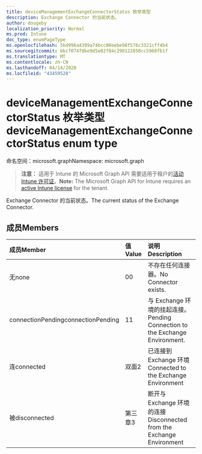 ```yaml
---
title: deviceManagementExchangeConnectorStatus 枚举类型
description: Exchange Connector 的当前状态。
author: dougeby
localization_priority: Normal
ms.prod: Intune
doc_type: enumPageType
ms.openlocfilehash: 5bd996a4399a74bcc80eebe98f576c3321cff4b4
ms.sourcegitcommit: bbcf074f0be9d5e02f84c290122850cc5968fb1f
ms.translationtype: MT
ms.contentlocale: zh-CN
ms.lasthandoff: 04/14/2020
ms.locfileid: "43459528"
---
```

# <a name="devicemanagementexchangeconnectorstatus-enum-type"></a><span data-ttu-id="20dd2-103">deviceManagementExchangeConnectorStatus 枚举类型</span><span class="sxs-lookup"><span data-stu-id="20dd2-103">deviceManagementExchangeConnectorStatus enum type</span></span>

<span data-ttu-id="20dd2-104">命名空间：microsoft.graph</span><span class="sxs-lookup"><span data-stu-id="20dd2-104">Namespace: microsoft.graph</span></span>

> <span data-ttu-id="20dd2-105">**注意：** 适用于 Intune 的 Microsoft Graph API 需要适用于租户的[活动 Intune 许可证](https://go.microsoft.com/fwlink/?linkid=839381)。</span><span class="sxs-lookup"><span data-stu-id="20dd2-105">**Note:** The Microsoft Graph API for Intune requires an [active Intune license](https://go.microsoft.com/fwlink/?linkid=839381) for the tenant.</span></span>

<span data-ttu-id="20dd2-106">Exchange Connector 的当前状态。</span><span class="sxs-lookup"><span data-stu-id="20dd2-106">The current status of the Exchange Connector.</span></span>

## <a name="members"></a><span data-ttu-id="20dd2-107">成员</span><span class="sxs-lookup"><span data-stu-id="20dd2-107">Members</span></span>
|<span data-ttu-id="20dd2-108">成员</span><span class="sxs-lookup"><span data-stu-id="20dd2-108">Member</span></span>|<span data-ttu-id="20dd2-109">值</span><span class="sxs-lookup"><span data-stu-id="20dd2-109">Value</span></span>|<span data-ttu-id="20dd2-110">说明</span><span class="sxs-lookup"><span data-stu-id="20dd2-110">Description</span></span>|
|:---|:---|:---|
|<span data-ttu-id="20dd2-111">无</span><span class="sxs-lookup"><span data-stu-id="20dd2-111">none</span></span>|<span data-ttu-id="20dd2-112">0</span><span class="sxs-lookup"><span data-stu-id="20dd2-112">0</span></span>|<span data-ttu-id="20dd2-113">不存在任何连接器。</span><span class="sxs-lookup"><span data-stu-id="20dd2-113">No Connector exists.</span></span>|
|<span data-ttu-id="20dd2-114">connectionPending</span><span class="sxs-lookup"><span data-stu-id="20dd2-114">connectionPending</span></span>|<span data-ttu-id="20dd2-115">1</span><span class="sxs-lookup"><span data-stu-id="20dd2-115">1</span></span>|<span data-ttu-id="20dd2-116">与 Exchange 环境的挂起连接。</span><span class="sxs-lookup"><span data-stu-id="20dd2-116">Pending Connection to the Exchange Environment.</span></span>|
|<span data-ttu-id="20dd2-117">连</span><span class="sxs-lookup"><span data-stu-id="20dd2-117">connected</span></span>|<span data-ttu-id="20dd2-118">双面</span><span class="sxs-lookup"><span data-stu-id="20dd2-118">2</span></span>|<span data-ttu-id="20dd2-119">已连接到 Exchange 环境</span><span class="sxs-lookup"><span data-stu-id="20dd2-119">Connected to the Exchange Environment</span></span>|
|<span data-ttu-id="20dd2-120">被</span><span class="sxs-lookup"><span data-stu-id="20dd2-120">disconnected</span></span>|<span data-ttu-id="20dd2-121">第三章</span><span class="sxs-lookup"><span data-stu-id="20dd2-121">3</span></span>|<span data-ttu-id="20dd2-122">断开与 Exchange 环境的连接</span><span class="sxs-lookup"><span data-stu-id="20dd2-122">Disconnected from the Exchange Environment</span></span>|







